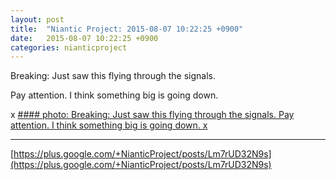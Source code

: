 ```yaml
---
layout: post
title:  "Niantic Project: 2015-08-07 10:22:25 +0900"
date:   2015-08-07 10:22:25 +0900
categories: nianticproject
---
```

Breaking: Just saw this flying through the signals.

Pay attention. I think something big is going down.

x
[#### photo: Breaking: Just saw this flying through the signals.
Pay attention. I think something big is going down.
x](https://lh3.googleusercontent.com/--jJq7R7c18g/VcP9C5XUNmI/AAAAAAAAg3s/ztwhwIpB55Q/w1551-h995/Breach.png "")
- - -
[https://plus.google.com/+NianticProject/posts/Lm7rUD32N9s](https://plus.google.com/+NianticProject/posts/Lm7rUD32N9s)
